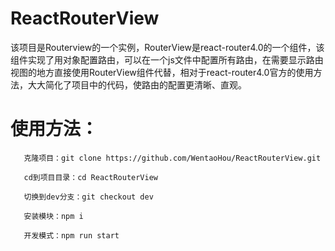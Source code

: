 # ReactRouterView
该项目是Routerview的一个实例，RouterView是react-router4.0的一个组件，该组件实现了用对象配置路由，可以在一个js文件中配置所有路由，在需要显示路由视图的地方直接使用RouterView组件代替，相对于react-router4.0官方的使用方法，大大简化了项目中的代码，使路由的配置更清晰、直观。

# 使用方法：

```
   克隆项目：git clone https://github.com/WentaoHou/ReactRouterView.git

   cd到项目目录：cd ReactRouterView

   切换到dev分支：git checkout dev

   安装模块：npm i
    
   开发模式：npm run start  
```